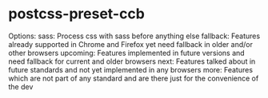 # postcss-preset-ccb

Options:
    sass:     Process css with sass before anything else
    fallback: Features already supported in Chrome and Firefox
              yet need fallback in older and/or other browsers
    upcoming: Features implemented in future versions and need
              fallback for current and older browsers
    next:     Features talked about in future standards and
              not yet implemented in any browsers
    more:     Features which are not part of any standard and
              are there just for the convenience of the dev
